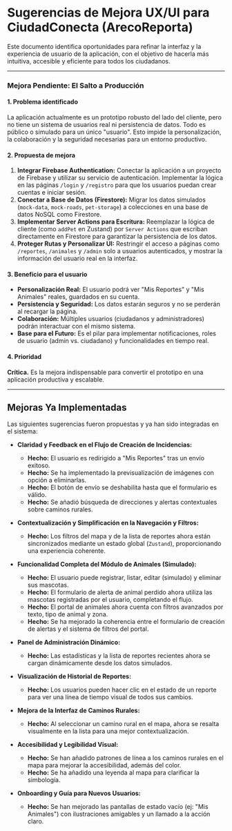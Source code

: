 
# Sugerencias de Mejora UX/UI para CiudadConecta (ArecoReporta)

Este documento identifica oportunidades para refinar la interfaz y la experiencia de usuario de la aplicación, con el objetivo de hacerla más intuitiva, accesible y eficiente para todos los ciudadanos.

---

### **Mejora Pendiente: El Salto a Producción**

#### **1. Problema identificado**
La aplicación actualmente es un prototipo robusto del lado del cliente, pero no tiene un sistema de usuarios real ni persistencia de datos. Todo es público o simulado para un único "usuario". Esto impide la personalización, la colaboración y la seguridad necesarias para un entorno productivo.

#### **2. Propuesta de mejora**
1.  **Integrar Firebase Authentication:** Conectar la aplicación a un proyecto de Firebase y utilizar su servicio de autenticación. Implementar la lógica en las páginas `/login` y `/registro` para que los usuarios puedan crear cuentas e iniciar sesión.
2.  **Conectar a Base de Datos (Firestore):** Migrar los datos simulados (`mock-data`, `mock-roads`, `pet-storage`) a colecciones en una base de datos NoSQL como Firestore.
3.  **Implementar Server Actions para Escritura:** Reemplazar la lógica de cliente (como `addPet` en Zustand) por `Server Actions` que escriban directamente en Firestore para garantizar la persistencia de los datos.
4.  **Proteger Rutas y Personalizar UI:** Restringir el acceso a páginas como `/reportes`, `/animales` y `/admin` solo a usuarios autenticados, y mostrar la información del usuario real en la interfaz.

#### **3. Beneficio para el usuario**
- **Personalización Real:** El usuario podrá ver "Mis Reportes" y "Mis Animales" reales, guardados en su cuenta.
- **Persistencia y Seguridad:** Los datos estarán seguros y no se perderán al recargar la página.
- **Colaboración:** Múltiples usuarios (ciudadanos y administradores) podrán interactuar con el mismo sistema.
- **Base para el Futuro:** Es el pilar para implementar notificaciones, roles de usuario (admin vs. ciudadano) y funcionalidades en tiempo real.

#### **4. Prioridad**
**Crítica.** Es la mejora indispensable para convertir el prototipo en una aplicación productiva y escalable.

---

## Mejoras Ya Implementadas

Las siguientes sugerencias fueron propuestas y ya han sido integradas en el sistema:

-   **Claridad y Feedback en el Flujo de Creación de Incidencias:**
    -   **Hecho:** El usuario es redirigido a "Mis Reportes" tras un envío exitoso.
    -   **Hecho:** Se ha implementado la previsualización de imágenes con opción a eliminarlas.
    -   **Hecho:** El botón de envío se deshabilita hasta que el formulario es válido.
    -   **Hecho:** Se añadió búsqueda de direcciones y alertas contextuales sobre caminos rurales.

-   **Contextualización y Simplificación en la Navegación y Filtros:**
    -   **Hecho:** Los filtros del mapa y de la lista de reportes ahora están sincronizados mediante un estado global (`Zustand`), proporcionando una experiencia coherente.

-   **Funcionalidad Completa del Módulo de Animales (Simulado):**
    -   **Hecho:** El usuario puede registrar, listar, editar (simulado) y eliminar sus mascotas.
    -   **Hecho:** El formulario de alerta de animal perdido ahora utiliza las mascotas registradas por el usuario, completando el flujo.
    -   **Hecho:** El portal de animales ahora cuenta con filtros avanzados por texto, tipo de animal y zona.
    -   **Hecho:** Se ha mejorado la coherencia entre el formulario de creación de alertas y el sistema de filtros del portal.

-   **Panel de Administración Dinámico:**
    -   **Hecho:** Las estadísticas y la lista de reportes recientes ahora se cargan dinámicamente desde los datos simulados.

-   **Visualización de Historial de Reportes:**
    -   **Hecho:** Los usuarios pueden hacer clic en el estado de un reporte para ver una línea de tiempo visual de todos sus cambios.

-   **Mejora de la Interfaz de Caminos Rurales:**
    -   **Hecho:** Al seleccionar un camino rural en el mapa, ahora se resalta visualmente en la lista para una mejor contextualización.

-   **Accesibilidad y Legibilidad Visual:**
    -   **Hecho:** Se han añadido patrones de línea a los caminos rurales en el mapa para mejorar la accesibilidad, además del color.
    -   **Hecho:** Se ha añadido una leyenda al mapa para clarificar la simbología.

-   **Onboarding y Guía para Nuevos Usuarios:**
    -   **Hecho:** Se han mejorado las pantallas de estado vacío (ej: "Mis Animales") con ilustraciones amigables y un llamado a la acción claro.
